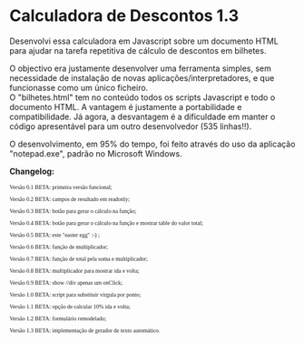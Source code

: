 # Calculadora de Descontos 1.3

Desenvolvi essa calculadora em Javascript sobre um documento HTML para ajudar na tarefa repetitiva de cálculo de descontos em bilhetes.</br>

O objectivo era justamente desenvolver uma ferramenta simples, sem necessidade de instalação de novas aplicações/interpretadores, e que funcionasse como um único ficheiro. </br>
O "bilhetes.html" tem no conteúdo todos os scripts Javascript e todo o documento HTML. A vantagem é justamente a portabilidade e compatibilidade. Já agora, a desvantagem é a dificuldade em manter o código apresentável para um outro desenvolvedor (535 linhas!!).</br>

O desenvolvimento, em 95% do tempo, foi feito através do uso da aplicação "notepad.exe", padrão no Microsoft Windows.

<p><b>Changelog:</b></p>
<font size="1" face="Verdana">
		<p>Versão 0.1 BETA: primeira versão funcional;</p>
		<p>Versão 0.2 BETA: campos de resultado em readonly;</p>
		<p>Versão 0.3 BETA: botão para gerar o cálculo na função;</p>
		<p>Versão 0.4 BETA: botão para gerar o cálculo na função e mostrar table do valor total;</p>
		<p>Versão 0.5 BETA: este "easter egg" :-) ;</p>
		<p>Versão 0.6 BETA: função de multiplicador;</p>
		<p>Versão 0.7 BETA: função de total pela soma e multiplicador;</p>
		<p>Versão 0.8 BETA: multiplicador para mostrar ida e volta;</p>
		<p>Versão 0.9 BETA: show //div apenas um onClick;</p>
		<p>Versão 1.0 BETA: script para substituir virgula por ponto;</p>
		<p>Versão 1.1 BETA: opção de calcular 10% ida e volta;</p>
		<p>Versão 1.2 BETA: formulário remodelado;</p>
		<p>Versão 1.3 BETA: implementação de gerador de texto automático.</p>
</font>

